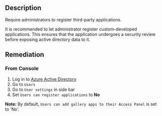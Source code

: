 ## Description

Require administrators to register third-party applications.

It is recommended to let administrator register custom-developed applications. This ensures that the application undergoes a security review before exposing active directory data to it.

## Remediation

### From Console

1. Log in to [Azure Active Directory](https://portal.azure.com/#blade/Microsoft_AAD_IAM/ActiveDirectoryMenuBlade/Overview)
2. Go to `Users`
3. Go to `User settings` in side bar
4. Set `Users can register applications` to **No**

**Note:** By default, `Users can add gallery apps to their Access Panel` is set to 'No'.
